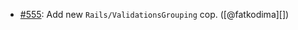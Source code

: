* [#555](https://github.com/rubocop/rubocop-rails/issues/555): Add new `Rails/ValidationsGrouping` cop. ([@fatkodima][])
